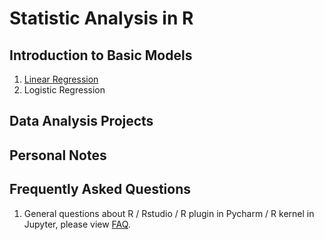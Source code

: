 # Statistic Analysis in R


## Introduction to Basic Models

1. [Linear Regression](https://github.com/yingwang-git/R_StatisticAnalysis/blob/72540cfff003657c9f4f8e6940430280f98871fd/1_LinearRegression.ipynb)
2. Logistic Regression


## Data Analysis Projects


## Personal Notes


## Frequently Asked Questions

1. General questions about R / Rstudio / R plugin in Pycharm / R kernel in Jupyter, please view [FAQ](https://github.com/yingwang-git/R_StatisticAnalysis/blob/241a8079adfd6a54bc4ed8d2099e49c80b3057af/FAQ.md).